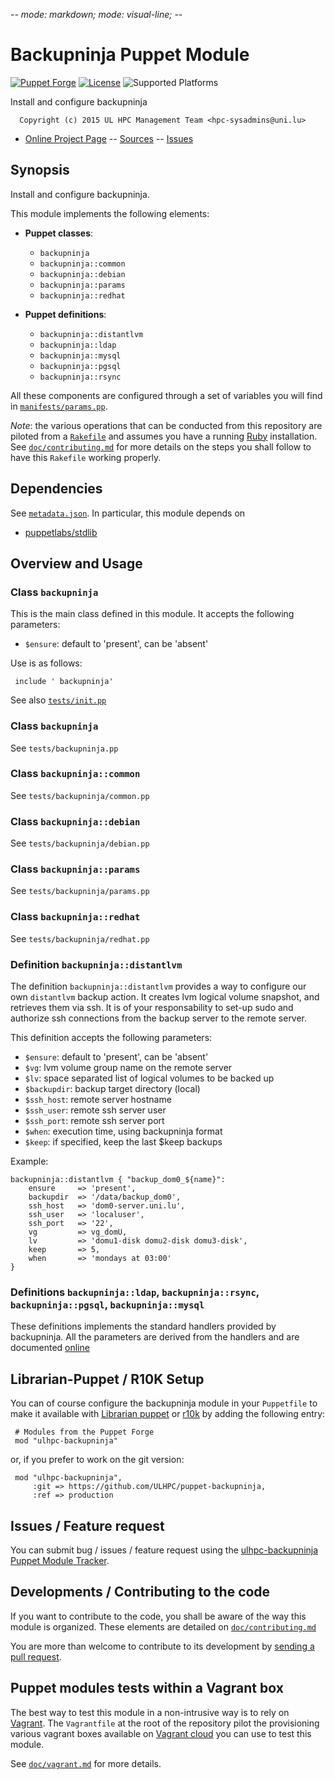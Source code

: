-*- mode: markdown; mode: visual-line;  -*-

# Backupninja Puppet Module 

[![Puppet Forge](http://img.shields.io/puppetforge/v/ulhpc/backupninja.svg)](https://forge.puppetlabs.com/ULHPC/backupninja)
[![License](http://img.shields.io/:license-GPL3.0-blue.svg)](LICENSE)
![Supported Platforms](http://img.shields.io/badge/platform-debian|centos-lightgrey.svg)

Install and configure backupninja

      Copyright (c) 2015 UL HPC Management Team <hpc-sysadmins@uni.lu>
      

* [Online Project Page](https://github.com/ULHPC/puppet-backupninja)  -- [Sources](https://github.com/ULHPC/puppet-backupninja) -- [Issues](https://github.com/ULHPC/puppet-backupninja/issues)

## Synopsis

Install and configure backupninja.

This module implements the following elements: 

* __Puppet classes__:
    - `backupninja` 
    - `backupninja::common` 
    - `backupninja::debian` 
    - `backupninja::params` 
    - `backupninja::redhat` 

* __Puppet definitions__: 
    - `backupninja::distantlvm` 
    - `backupninja::ldap` 
    - `backupninja::mysql` 
    - `backupninja::pgsql` 
    - `backupninja::rsync` 

All these components are configured through a set of variables you will find in
[`manifests/params.pp`](manifests/params.pp). 

_Note_: the various operations that can be conducted from this repository are piloted from a [`Rakefile`](https://github.com/ruby/rake) and assumes you have a running [Ruby](https://www.ruby-lang.org/en/) installation.
See [`doc/contributing.md`](doc/contributing.md) for more details on the steps you shall follow to have this `Rakefile` working properly. 

## Dependencies

See [`metadata.json`](metadata.json). In particular, this module depends on 

* [puppetlabs/stdlib](https://forge.puppetlabs.com/puppetlabs/stdlib)

## Overview and Usage

### Class `backupninja`

This is the main class defined in this module.
It accepts the following parameters: 

* `$ensure`: default to 'present', can be 'absent'

Use is as follows:

     include ' backupninja'

See also [`tests/init.pp`](tests/init.pp)

### Class `backupninja`

See `tests/backupninja.pp`
### Class `backupninja::common`

See `tests/backupninja/common.pp`
### Class `backupninja::debian`

See `tests/backupninja/debian.pp`
### Class `backupninja::params`

See `tests/backupninja/params.pp`
### Class `backupninja::redhat`

See `tests/backupninja/redhat.pp`

### Definition `backupninja::distantlvm`

The definition `backupninja::distantlvm` provides a way to configure our own `distantlvm`
backup action. It creates lvm logical volume snapshot, and retrieves them via ssh. 
It is of your responsability to set-up sudo and authorize ssh connections from 
the backup server to the remote server. 

This definition accepts the following parameters:

* `$ensure`: default to 'present', can be 'absent'
* `$vg`: lvm volume group name on the remote server
* `$lv`: space separated list of logical volumes to be backed up
* `$backupdir`: backup target directory (local)
* `$ssh_host`: remote server hostname
* `$ssh_user`: remote ssh server user
* `$ssh_port`: remote ssh server port
* `$when`: execution time, using backupninja format
* `$keep`: if specified, keep the last $keep backups

Example:


    backupninja::distantlvm { "backup_dom0_${name}":
        ensure     => 'present',
        backupdir  => '/data/backup_dom0',
        ssh_host   => 'dom0-server.uni.lu',
        ssh_user   => 'localuser',
        ssh_port   => '22',
        vg         => vg_domU,
        lv         => 'domu1-disk domu2-disk domu3-disk',
        keep       => 5,
        when       => 'mondays at 03:00'
    }


### Definitions `backupninja::ldap`, `backupninja::rsync`, `backupninja::pgsql`, `backupninja::mysql`

These definitions implements the standard handlers provided by backupninja.
All the parameters are derived from the handlers and are documented [online](https://labs.riseup.net/code/projects/backupninja)


## Librarian-Puppet / R10K Setup

You can of course configure the backupninja module in your `Puppetfile` to make it available with [Librarian puppet](http://librarian-puppet.com/) or
[r10k](https://github.com/adrienthebo/r10k) by adding the following entry:

     # Modules from the Puppet Forge
     mod "ulhpc-backupninja"

or, if you prefer to work on the git version: 

     mod "ulhpc-backupninja", 
         :git => https://github.com/ULHPC/puppet-backupninja,
         :ref => production 

## Issues / Feature request

You can submit bug / issues / feature request using the [ulhpc-backupninja Puppet Module Tracker](https://github.com/ULHPC/puppet-backupninja/issues). 

## Developments / Contributing to the code 

If you want to contribute to the code, you shall be aware of the way this module is organized. 
These elements are detailed on [`doc/contributing.md`](doc/contributing.md)

You are more than welcome to contribute to its development by [sending a pull request](https://help.github.com/articles/using-pull-requests). 

## Puppet modules tests within a Vagrant box

The best way to test this module in a non-intrusive way is to rely on [Vagrant](http://www.vagrantup.com/).
The `Vagrantfile` at the root of the repository pilot the provisioning various vagrant boxes available on [Vagrant cloud](https://atlas.hashicorp.com/boxes/search?utf8=%E2%9C%93&sort=&provider=virtualbox&q=svarrette) you can use to test this module.

See [`doc/vagrant.md`](doc/vagrant.md) for more details. 


